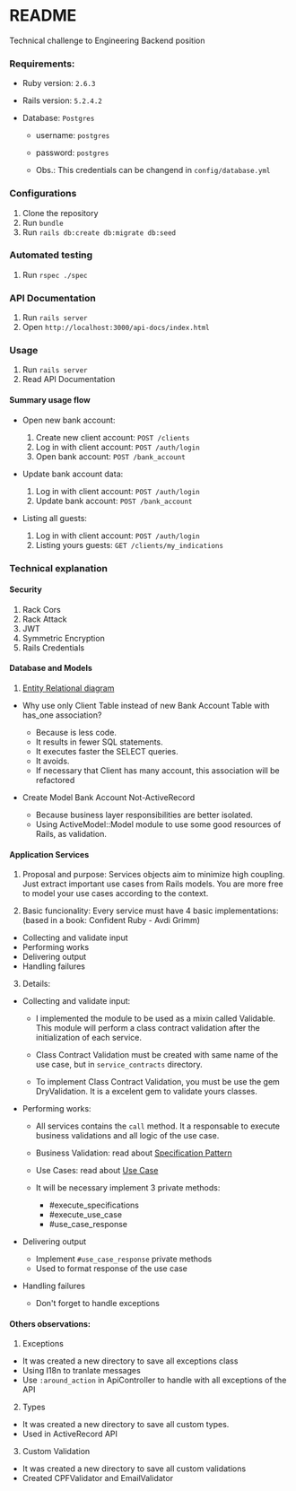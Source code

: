 # README

Technical challenge to Engineering Backend position

### Requirements:
* Ruby version: `2.6.3`
* Rails version: `5.2.4.2`

* Database: `Postgres`

  - username: `postgres`
  - password: `postgres`

  - Obs.: This credentials can be changend in `config/database.yml`

### Configurations

1. Clone the repository
2. Run `bundle`
3. Run `rails db:create db:migrate db:seed`

### Automated testing
1. Run `rspec ./spec`

### API Documentation
1. Run `rails server`
2. Open `http://localhost:3000/api-docs/index.html`

### Usage
1. Run `rails server`
2. Read API Documentation

#### Summary usage flow
  * Open new bank account:

    1. Create new client account: `POST /clients`
    2. Log in with client account: `POST /auth/login`
    3. Open bank account: `POST /bank_account`

  * Update bank account data:
    1. Log in with client account: `POST /auth/login`
    2. Update bank account: `POST /bank_account`

  * Listing all guests:
    1. Log in with client account: `POST /auth/login`
    2. Listing yours guests: `GET /clients/my_indications`

### Technical explanation

#### Security
1. Rack Cors
2. Rack Attack
3. JWT
4. Symmetric Encryption
5. Rails Credentials

#### Database and Models
1. [Entity Relational diagram](erd.pdf)

  - Why use only Client Table instead of new Bank Account Table with has_one association?
    - Because is less code.
    - It results in fewer SQL statements.
    - It executes faster the SELECT queries.
    - It avoids.
    - If necessary that Client has many account, this association will be refactored

  - Create Model Bank Account Not-ActiveRecord
    - Because business layer responsibilities are better isolated.
    - Using ActiveModel::Model module to use some good resources of Rails, as validation.


#### Application Services
1. Proposal and purpose:
Services objects aim to minimize high coupling. Just extract important use cases from Rails models. You are more free to model your use cases according to the context.

2. Basic funcionality:
Every service must have 4 basic implementations: (based in a book: Confident Ruby - Avdi Grimm)
  - Collecting and validate input
  - Performing works
  - Delivering output
  - Handling failures

3. Details:
  - Collecting and validate input:
    - I implemented the module to be used as a mixin called Validable. This module will perform a class contract validation after the initialization of each service.

    - Class Contract Validation must be created with same name of the use case, but in `service_contracts` directory.

    - To implement Class Contract Validation, you must be use the gem DryValidation. It is a excelent gem to validate yours classes.

  - Performing works:
    - All services contains the `call` method. It a responsable to execute business validations and all logic of the use case.

    - Business Validation: read about [Specification Pattern](https://martinfowler.com/apsupp/spec.pdf)

    - Use Cases: read about [Use Case](https://martinfowler.com/bliki/UseCase.html)

    - It will be necessary implement 3 private methods:
      - #execute_specifications
      - #execute_use_case
      - #use_case_response

  - Delivering output
    - Implement `#use_case_response` private methods
    - Used to format response of the use case

  - Handling failures
    - Don't forget to handle exceptions

#### Others observations:
1. Exceptions
  - It was created a new directory to save all exceptions class
  - Using I18n to tranlate messages
  - Use `:around_action` in ApiController to handle with all exceptions of the API

2. Types
  - It was created a new directory to save all custom types.
  - Used in ActiveRecord API

3. Custom Validation
  - It was created a new directory to save all custom validations
  - Created CPFValidator and EmailValidator
